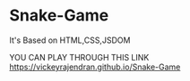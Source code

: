 # Snake-Game
It's Based on HTML,CSS,JSDOM

YOU CAN PLAY THROUGH THIS LINK https://vickeyrajendran.github.io/Snake-Game
